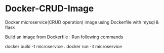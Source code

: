 # Docker-CRUD-Image
Docker microservice(CRUD operation) image using Dockerfile with mysql &amp; flask


Bulid an image from Dockerfile : Run following commands

   docker build -t microservice .
   docker run -it microservice
